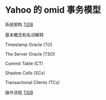 # Yahoo 的 omid 事务模型
 
系统架构 [TiDB](https://github.com/yahoo/omid/wiki/images/architecture.png) 

基本概念和名词解释

Timestamp Oracle (TO)

The Server Oracle (TSO)

Commit Table (CT)

Shadow Cells (SCs)

Transactional Clients (TCs) 

操作流程 [TiDB](http://36.media.tumblr.com/3be4620a079c9733bba39d5d23774398/tumblr_inline_nxf4c9gjly1t17fny_500.png) 

